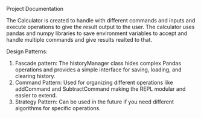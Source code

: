 Project Documentation

The Calculator is created to handle with different commands and inputs and execute operations to give the result output to the user. The calculator uses pandas and numpy libraries to save environment variables to accept and handle multiple commands and give results realted to that.

Design Patterns: 

1. Fascade pattern: The historyManager class hides complex Pandas operations and provides a simple interface for saving, loading, and clearing history.
2. Command Pattern:  Used for organizing different operations like addCommand and SubtractCommand making the REPL modular and easier to extend.
3. Strategy Pattern: Can be used in the future if you need different algorithms for specific operations.